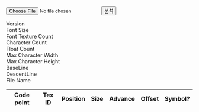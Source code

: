 <link rel="stylesheet" href="./style.css">

<input type="file" id="importFile" accept=".gfd">

<input type="button" id="submit" class="button" value="분석">

<dl id="gfdHeader">
  <dt>Version</dt><dd id="version"></dd>
  <dt>Font Size</dt><dd id="fontSize"></dd>
  <dt>Font Texture Count</dt><dd id="fontTexCount"></dd>
  <dt>Character Count</dt><dd id="charCount"></dd>
  <dt>Float Count</dt><dd id="floatCount"></dd>
  <dt>Max Character Width</dt><dd id="maxCharWidth"></dd>
  <dt>Max Character Height</dt><dd id="maxCharHeight"></dd>
  <dt>BaseLine</dt><dd id="baseLine"></dd>
  <dt>DescentLine</dt><dd id="descentLine"></dd>
  <dt>File Name</dt><dd id="fileName"></dd>
</dl>

<table id="gfdContent">
  <thead>
    <tr>
      <th>Code point</th>
      <th>Tex ID</th>
      <th>Position</th>
      <th>Size</th>
      <th>Advance</th>
      <th>Offset</th>
      <th>Symbol?</th>
    </tr>
  </thead>
  <tbody>
  </tbody>
</table>

<script src="./gfd.js"></script>
